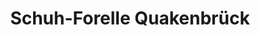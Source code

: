 ---
title: "Schuh-Forelle Quakenbrück"
url: /quakenbrueck/schuh-forelle-quakenbrueck/
shop: Schuhe
---